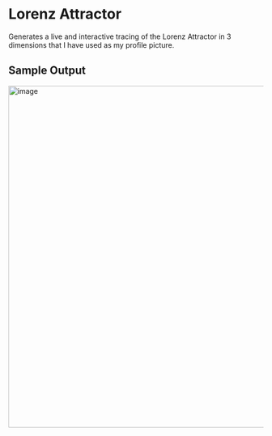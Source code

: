 # Lorenz Attractor
Generates a live and interactive tracing of the Lorenz Attractor in 3 dimensions that I have used as my profile picture.

## Sample Output
<img width="978" height="676" alt="image" src="https://github.com/user-attachments/assets/916745d0-2bf0-4e41-9500-6024d4bebc75" />

